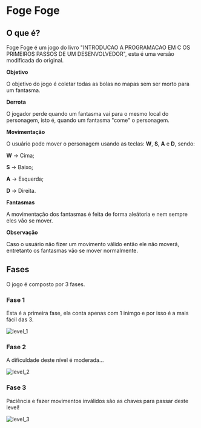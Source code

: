 # Foge Foge

## O que é?
Foge Foge é um jogo do livro "INTRODUCAO A PROGRAMACAO EM C OS PRIMEIROS PASSOS DE UM DESENVOLVEDOR", esta é uma versão modificada do original.

**Objetivo**

O objetivo do jogo é coletar todas as bolas no mapas sem ser morto para um fantasma.

**Derrota**

O jogador perde quando um fantasma vai para o mesmo local do personagem, isto é, quando um fantasma "come" o personagem.

**Movimentação**

O usuário pode mover o personagem usando as teclas: **W**, **S**, **A** e **D**, sendo:

**W** -> Cima;

**S** -> Baixo;

**A** -> Esquerda;

**D** -> Direita.

**Fantasmas**

A movimentação dos fantasmas é feita de forma aleátoria e nem sempre eles vão se mover.

**Observação**

Caso o usuário não fizer um movimento válido então ele não moverá, entretanto os fantasmas vão se mover normalmente.

## Fases
O jogo é composto por 3 fases.

### Fase 1 ###

Esta é a primeira fase, ela conta apenas com 1 inimgo e por isso é a mais fácil das 3.

![level_1](https://user-images.githubusercontent.com/65574850/101289255-18004080-37da-11eb-8bef-c67e98f446d3.png)

### Fase 2 ###

A dificuldade deste nível é moderada...

![level_2](https://user-images.githubusercontent.com/65574850/101289261-1e8eb800-37da-11eb-9083-8bbb3f608b94.png)


### Fase 3 ###

Paciência e fazer movimentos inválidos são as chaves para passar deste level!

![level_3](https://user-images.githubusercontent.com/65574850/101289267-24849900-37da-11eb-83ea-0a548d38eb10.png)
